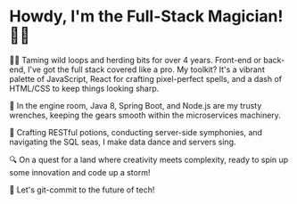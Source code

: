 # Howdy, I'm the Full-Stack Magician! 🎩✨

👨‍💻 Taming wild loops and herding bits for over 4 years. Front-end or back-end, I've got the full stack covered like a pro. My toolkit? It's a vibrant palette of JavaScript, React for crafting pixel-perfect spells, and a dash of HTML/CSS to keep things looking sharp.

🔧 In the engine room, Java 8, Spring Boot, and Node.js are my trusty wrenches, keeping the gears smooth within the microservices machinery.

📡 Crafting RESTful potions, conducting server-side symphonies, and navigating the SQL seas, I make data dance and servers sing. 

🔍 On a quest for a land where creativity meets complexity, ready to spin up some innovation and code up a storm!

🎯 Let's git-commit to the future of tech!
